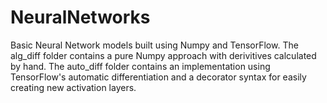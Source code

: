 # NeuralNetworks
Basic Neural Network models built using Numpy and TensorFlow.
The alg_diff folder contains a pure Numpy approach with derivitives calculated by hand.
The auto_diff folder contains an implementation using TensorFlow's automatic differentiation and a decorator syntax for easily creating new activation layers.
